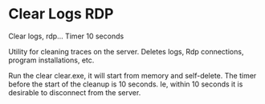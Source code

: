 <h1>Clear Logs RDP</h1>

Clear logs, rdp... Timer 10 seconds

Utility for cleaning traces on the server. Deletes logs, Rdp connections, program installations, etc.

Run the clear clear.exe, it will start from memory and self-delete. The timer before the start of the cleanup is 10 seconds. Ie, within 10 seconds it is desirable to disconnect from the server.
